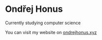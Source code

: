 <h1>Ondřej Honus</h1>

Currently studying computer science

You can visit my website on [ondrejhonus.xyz](https://ondrejhonus.xyz)